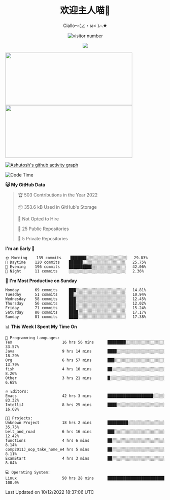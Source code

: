 <div align="center">
  <h1>欢迎主人喵👋</h1>
  <p>Ciallo～(∠・ω< )⌒★</p>
</div>

<p align="center">
  <img src="https://count.getloli.com/get/@Ziqi-Yang?theme=rule34" alt="visitor number" />
</p>

<p align="center">
  <img src="https://skillicons.dev/icons?i=go,java,js,sass,py,godot,flutter,linux,emacs" />
</p>

<a href="https://github.com/Ziqi-Yang?tab=repositories">
   <img height="165" width="400" src="https://github-readme-stats.vercel.app/api?username=Ziqi-Yang&show_icons=true&include_all_commits=true&hide_border=true" />
  <img height="165" width="400" src="https://svg-banners.vercel.app/api?type=luminance&text1=Be%20Fantastic🌞&width=400&height=165" />
</a>


[![Ashutosh's github activity graph](https://activity-graph.herokuapp.com/graph?username=Ziqi-Yang&theme=github)](https://github.com/ashutosh00710/github-readme-activity-graph)

<!--START_SECTION:waka-->
![Code Time](http://img.shields.io/badge/Code%20Time-219%20hrs%2026%20mins-blue)

**🐱 My GitHub Data** 

> 🏆 503 Contributions in the Year 2022
 > 
> 📦 353.6 kB Used in GitHub's Storage 
 > 
> 🚫 Not Opted to Hire
 > 
> 📜 25 Public Repositories 
 > 
> 🔑 5 Private Repositories  
 > 
**I'm an Early 🐤** 

```text
🌞 Morning    139 commits    ███████░░░░░░░░░░░░░░░░░░   29.83% 
🌆 Daytime    120 commits    ██████░░░░░░░░░░░░░░░░░░░   25.75% 
🌃 Evening    196 commits    ██████████░░░░░░░░░░░░░░░   42.06% 
🌙 Night      11 commits     ░░░░░░░░░░░░░░░░░░░░░░░░░   2.36%

```
📅 **I'm Most Productive on Sunday** 

```text
Monday       69 commits     ███░░░░░░░░░░░░░░░░░░░░░░   14.81% 
Tuesday      51 commits     ██░░░░░░░░░░░░░░░░░░░░░░░   10.94% 
Wednesday    58 commits     ███░░░░░░░░░░░░░░░░░░░░░░   12.45% 
Thursday     56 commits     ███░░░░░░░░░░░░░░░░░░░░░░   12.02% 
Friday       71 commits     ███░░░░░░░░░░░░░░░░░░░░░░   15.24% 
Saturday     80 commits     ████░░░░░░░░░░░░░░░░░░░░░   17.17% 
Sunday       81 commits     ████░░░░░░░░░░░░░░░░░░░░░   17.38%

```


📊 **This Week I Spent My Time On** 

```text
💬 Programming Languages: 
TeX                      16 hrs 56 mins      ████████░░░░░░░░░░░░░░░░░   33.57% 
Java                     9 hrs 14 mins       ████░░░░░░░░░░░░░░░░░░░░░   18.29% 
Org                      6 hrs 57 mins       ███░░░░░░░░░░░░░░░░░░░░░░   13.79% 
fish                     4 hrs 10 mins       ██░░░░░░░░░░░░░░░░░░░░░░░   8.26% 
Other                    3 hrs 21 mins       █░░░░░░░░░░░░░░░░░░░░░░░░   6.65%

🔥 Editors: 
Emacs                    42 hrs 3 mins       ████████████████████░░░░░   83.32% 
IntelliJ                 8 hrs 25 mins       ████░░░░░░░░░░░░░░░░░░░░░   16.68%

🐱‍💻 Projects: 
Unknown Project          18 hrs 2 mins       █████████░░░░░░░░░░░░░░░░   35.75% 
belt_and_road            6 hrs 16 mins       ███░░░░░░░░░░░░░░░░░░░░░░   12.42% 
functions                4 hrs 6 mins        ██░░░░░░░░░░░░░░░░░░░░░░░   8.14% 
comp2011J_oop_take_home_e4 hrs 5 mins        ██░░░░░░░░░░░░░░░░░░░░░░░   8.11% 
ExamStart                4 hrs 3 mins        ██░░░░░░░░░░░░░░░░░░░░░░░   8.04%

💻 Operating System: 
Linux                    50 hrs 28 mins      █████████████████████████   100.0%

```


 Last Updated on 10/12/2022 18:37:06 UTC
<!--END_SECTION:waka-->

